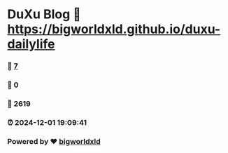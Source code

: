 # DuXu Blog :link: https://bigworldxld.github.io/duxu-dailylife 
### :page_facing_up: [7](https://bigworldxld.github.io/duxu-dailylife/tag.html) 
### :speech_balloon: 0 
### :hibiscus: 2619 
### :alarm_clock: 2024-12-01 19:09:41 
### Powered by :heart: [bigworldxld](https://bigworldxld.github.io/)
